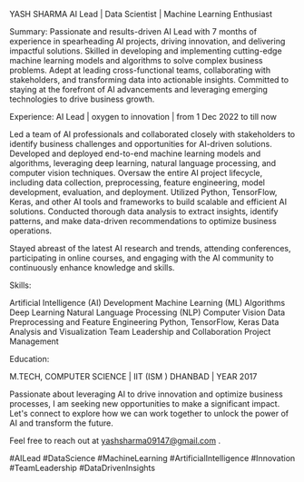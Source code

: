 YASH SHARMA
AI Lead | Data Scientist | Machine Learning Enthusiast

Summary:
Passionate and results-driven AI Lead with 7 months  of experience in spearheading AI projects, driving innovation, and delivering impactful solutions. Skilled in developing and implementing cutting-edge machine learning models and algorithms to solve complex business problems. Adept at leading cross-functional teams, collaborating with stakeholders, and transforming data into actionable insights. Committed to staying at the forefront of AI advancements and leveraging emerging technologies to drive business growth.

Experience:
AI Lead | oxygen to innovation | from 1 Dec 2022 to till now

Led a team of AI professionals and collaborated closely with stakeholders to identify business challenges and opportunities for AI-driven solutions.
Developed and deployed end-to-end machine learning models and algorithms, leveraging deep learning, natural language processing, and computer vision techniques.
Oversaw the entire AI project lifecycle, including data collection, preprocessing, feature engineering, model development, evaluation, and deployment.
Utilized Python, TensorFlow, Keras, and other AI tools and frameworks to build scalable and efficient AI solutions.
Conducted thorough data analysis to extract insights, identify patterns, and make data-driven recommendations to optimize business operations.

Stayed abreast of the latest AI research and trends, attending conferences, participating in online courses, and engaging with the AI community to continuously enhance knowledge and skills.

Skills:

Artificial Intelligence (AI) Development
Machine Learning (ML) Algorithms
Deep Learning
Natural Language Processing (NLP)
Computer Vision
Data Preprocessing and Feature Engineering
Python, TensorFlow, Keras
Data Analysis and Visualization
Team Leadership and Collaboration
Project Management

Education:

M.TECH, COMPUTER SCIENCE | IIT (ISM ) DHANBAD | YEAR 2017


Passionate about leveraging AI to drive innovation and optimize business processes, I am seeking new opportunities to make a significant impact. Let's connect to explore how we can work together to unlock the power of AI and transform the future.

Feel free to reach out at yashsharma09147@gmail.com .

#AILead #DataScience #MachineLearning #ArtificialIntelligence #Innovation #TeamLeadership #DataDrivenInsights






<!---
yash714/yash714 is a ✨ special ✨ repository because its `README.md` (this file) appears on your GitHub profile.
You can click the Preview link to take a look at your changes.
--->
